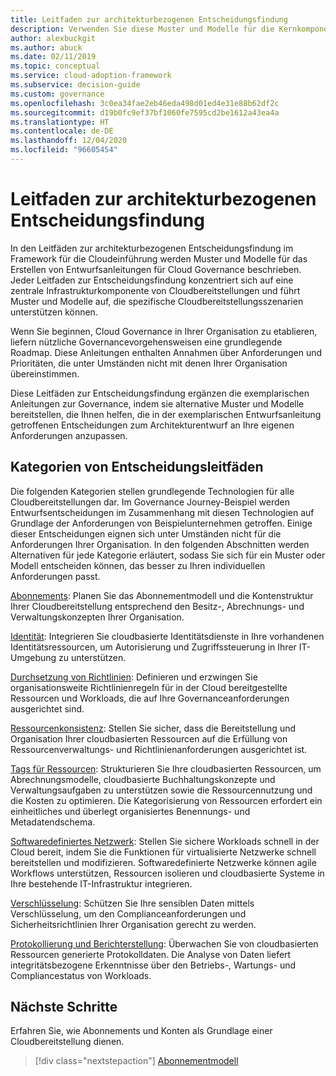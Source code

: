 ```yaml
---
title: Leitfaden zur architekturbezogenen Entscheidungsfindung
description: Verwenden Sie diese Muster und Modelle für die Kernkomponenten der Cloudbereitstellungsinfrastruktur, um Ihre spezifischen Cloudbereitstellungsszenarien zu unterstützen.
author: alexbuckgit
ms.author: abuck
ms.date: 02/11/2019
ms.topic: conceptual
ms.service: cloud-adoption-framework
ms.subservice: decision-guide
ms.custom: governance
ms.openlocfilehash: 3c0ea34fae2eb46eda498d01ed4e31e88b62df2c
ms.sourcegitcommit: d19b0fc9ef37bf1060fe7595cd2be1612a43ea4a
ms.translationtype: HT
ms.contentlocale: de-DE
ms.lasthandoff: 12/04/2020
ms.locfileid: "96605454"
---
```

# <a name="architectural-decision-guides"></a>Leitfaden zur architekturbezogenen Entscheidungsfindung

In den Leitfäden zur architekturbezogenen Entscheidungsfindung im Framework für die Cloudeinführung werden Muster und Modelle für das Erstellen von Entwurfsanleitungen für Cloud Governance beschrieben. Jeder Leitfaden zur Entscheidungsfindung konzentriert sich auf eine zentrale Infrastrukturkomponente von Cloudbereitstellungen und führt Muster und Modelle auf, die spezifische Cloudbereitstellungsszenarien unterstützen können.

Wenn Sie beginnen, Cloud Governance in Ihrer Organisation zu etablieren, liefern nützliche Governancevorgehensweisen eine grundlegende Roadmap. Diese Anleitungen enthalten Annahmen über Anforderungen und Prioritäten, die unter Umständen nicht mit denen Ihrer Organisation übereinstimmen.

Diese Leitfäden zur Entscheidungsfindung ergänzen die exemplarischen Anleitungen zur Governance, indem sie alternative Muster und Modelle bereitstellen, die Ihnen helfen, die in der exemplarischen Entwurfsanleitung getroffenen Entscheidungen zum Architekturentwurf an Ihre eigenen Anforderungen anzupassen.

## <a name="decision-guidance-categories"></a>Kategorien von Entscheidungsleitfäden

Die folgenden Kategorien stellen grundlegende Technologien für alle Cloudbereitstellungen dar. Im Governance Journey-Beispiel werden Entwurfsentscheidungen im Zusammenhang mit diesen Technologien auf Grundlage der Anforderungen von Beispielunternehmen getroffen. Einige dieser Entscheidungen eignen sich unter Umständen nicht für die Anforderungen Ihrer Organisation. In den folgenden Abschnitten werden Alternativen für jede Kategorie erläutert, sodass Sie sich für ein Muster oder Modell entscheiden können, das besser zu Ihren individuellen Anforderungen passt.

[Abonnements](./subscriptions/index.md): Planen Sie das Abonnementmodell und die Kontenstruktur Ihrer Cloudbereitstellung entsprechend den Besitz-, Abrechnungs- und Verwaltungskonzepten Ihrer Organisation.

[Identität](./identity/index.md): Integrieren Sie cloudbasierte Identitätsdienste in Ihre vorhandenen Identitätsressourcen, um Autorisierung und Zugriffssteuerung in Ihrer IT-Umgebung zu unterstützen.

[Durchsetzung von Richtlinien](./policy-enforcement/index.md): Definieren und erzwingen Sie organisationsweite Richtlinienregeln für in der Cloud bereitgestellte Ressourcen und Workloads, die auf Ihre Governanceanforderungen ausgerichtet sind.

[Ressourcenkonsistenz](./resource-consistency/index.md): Stellen Sie sicher, dass die Bereitstellung und Organisation Ihrer cloudbasierten Ressourcen auf die Erfüllung von Ressourcenverwaltungs- und Richtlinienanforderungen ausgerichtet ist.

[Tags für Ressourcen](./resource-tagging/index.md): Strukturieren Sie Ihre cloudbasierten Ressourcen, um Abrechnungsmodelle, cloudbasierte Buchhaltungskonzepte und Verwaltungsaufgaben zu unterstützen sowie die Ressourcennutzung und die Kosten zu optimieren. Die Kategorisierung von Ressourcen erfordert ein einheitliches und überlegt organisiertes Benennungs- und Metadatendschema.

[Softwaredefiniertes Netzwerk](./software-defined-network/index.md): Stellen Sie sichere Workloads schnell in der Cloud bereit, indem Sie die Funktionen für virtualisierte Netzwerke schnell bereitstellen und modifizieren. Softwaredefinierte Netzwerke können agile Workflows unterstützen, Ressourcen isolieren und cloudbasierte Systeme in Ihre bestehende IT-Infrastruktur integrieren.

[Verschlüsselung](./encryption/index.md): Schützen Sie Ihre sensiblen Daten mittels Verschlüsselung, um den Complianceanforderungen und Sicherheitsrichtlinien Ihrer Organisation gerecht zu werden.

[Protokollierung und Berichterstellung](./logging-and-reporting/index.md): Überwachen Sie von cloudbasierten Ressourcen generierte Protokolldaten. Die Analyse von Daten liefert integritätsbezogene Erkenntnisse über den Betriebs-, Wartungs- und Compliancestatus von Workloads.

## <a name="next-steps"></a>Nächste Schritte

Erfahren Sie, wie Abonnements und Konten als Grundlage einer Cloudbereitstellung dienen.

> [!div class="nextstepaction"]
> [Abonnementmodell](./subscriptions/index.md)
